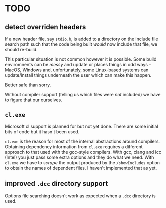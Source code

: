 # TODO

## detect overriden headers

If a new header file, say `stdio.h`, is added to a directory on the
include file search path such that the code being built _would_ now
include that file, we should re-build.

This particular situation is not common however it is possible.  Some
build enviromnents can be _messy_ and update or places things in odd
ways - MacOS, Windows and, unfortunately, some Linux-based systems
can update/install things underneath the user which can make this
happen.

Better safe than sorry.

Without compiler support (telling us which files were *not* included)
we have to figure that our ourselves.

## `cl.exe`

Microsoft cl support is planned for but not yet done. There are some
initial bits of code but it hasn't been used.

`cl.exe` is the reason for most of the internal abstractions around
compilers. Obtaining dependency information from `cl.exe` requires a
different approach to that used with the gcc-style compilers. With
gcc, clang and icc (Intel) you just pass some extra options and they
do what we need. With `cl.exe` we have to _scrape_ the output produced
by the `/showIncludes` option to obtain the names of dependent files.
I haven't implemented that as yet.

## improved `.dcc` directory support

Options file searching doesn't work as expected when a `.dcc`
directory is used.

